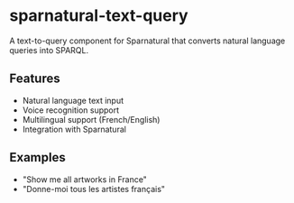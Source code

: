 # sparnatural-text-query

A text-to-query component for Sparnatural that converts natural language queries into SPARQL.

## Features

- Natural language text input
- Voice recognition support
- Multilingual support (French/English)
- Integration with Sparnatural

## Examples

- "Show me all artworks in France"
- "Donne-moi tous les artistes français"
